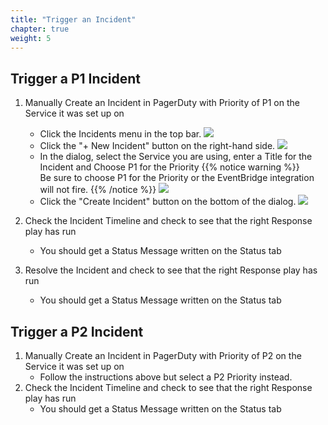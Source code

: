 ```yaml
---
title: "Trigger an Incident"
chapter: true
weight: 5
---
```


## Trigger a P1 Incident

1. Manually Create an Incident in PagerDuty with Priority of P1 on the Service it was set up on
    - Click the Incidents menu in the top bar.
![](/images/p1_inc0.png)
    - Click the "+ New Incident" button on the right-hand side.
![](/images/p1_inc1.png)
    - In the dialog, select the Service you are using, enter a Title for the Incident and Choose P1 for the Priority
{{% notice warning %}}  
Be sure to choose P1 for the Priority or the EventBridge integration will not fire.
{{% /notice %}}
![](/images/p1_inc2.png)
    - Click the "Create Incident" button on the bottom of the dialog.
![](/images/p1_inc3.png)

1. Check the Incident Timeline and check to see that the right Response play has run
    - You should get a Status Message written on the Status tab
1. Resolve the Incident and check to see that the right Response play has run
    - You should get a Status Message written on the Status tab

## Trigger a P2 Incident

1. Manually Create an Incident in PagerDuty with Priority of P2 on the Service it was set up on
    - Follow the instructions above but select a P2 Priority instead.
1. Check the Incident Timeline and check to see that the right Response play has run
    - You should get a Status Message written on the Status tab

